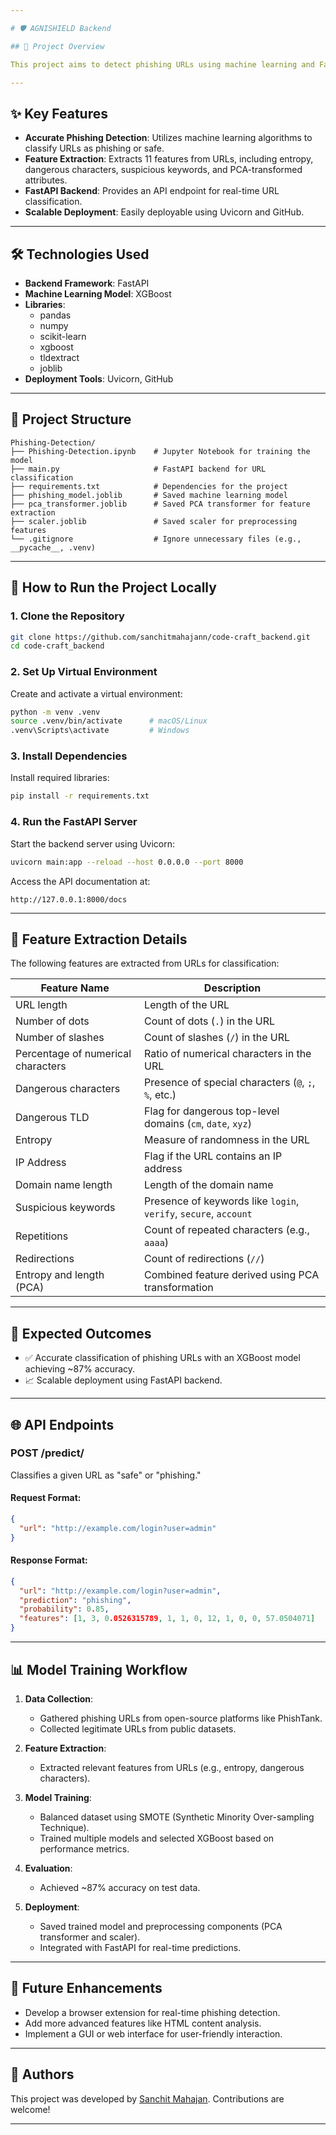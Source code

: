 ```yaml
---

# 🛡️ AGNISHIELD Backend

## 📄 Project Overview

This project aims to detect phishing URLs using machine learning and FastAPI. The system analyzes various features extracted from URLs to classify them as either "safe" or "phishing." It leverages an XGBoost model trained on a balanced dataset of legitimate and phishing URLs, with preprocessing and feature extraction steps implemented in Python.

---
```


## ✨ Key Features

- **Accurate Phishing Detection**: Utilizes machine learning algorithms to classify URLs as phishing or safe.
- **Feature Extraction**: Extracts 11 features from URLs, including entropy, dangerous characters, suspicious keywords, and PCA-transformed attributes.
- **FastAPI Backend**: Provides an API endpoint for real-time URL classification.
- **Scalable Deployment**: Easily deployable using Uvicorn and GitHub.

---

## 🛠️ Technologies Used

- **Backend Framework**: FastAPI
- **Machine Learning Model**: XGBoost
- **Libraries**:
  - pandas
  - numpy
  - scikit-learn
  - xgboost
  - tldextract
  - joblib
- **Deployment Tools**: Uvicorn, GitHub

---

## 📂 Project Structure

```
Phishing-Detection/
├── Phishing-Detection.ipynb    # Jupyter Notebook for training the model
├── main.py                     # FastAPI backend for URL classification
├── requirements.txt            # Dependencies for the project
├── phishing_model.joblib       # Saved machine learning model
├── pca_transformer.joblib      # Saved PCA transformer for feature extraction
├── scaler.joblib               # Saved scaler for preprocessing features
└── .gitignore                  # Ignore unnecessary files (e.g., __pycache__, .venv)
```

---

## 🚀 How to Run the Project Locally

### **1. Clone the Repository**
```bash
git clone https://github.com/sanchitmahajann/code-craft_backend.git
cd code-craft_backend
```

### **2. Set Up Virtual Environment**
Create and activate a virtual environment:
```bash
python -m venv .venv
source .venv/bin/activate      # macOS/Linux
.venv\Scripts\activate         # Windows
```

### **3. Install Dependencies**
Install required libraries:
```bash
pip install -r requirements.txt
```

### **4. Run the FastAPI Server**
Start the backend server using Uvicorn:
```bash
uvicorn main:app --reload --host 0.0.0.0 --port 8000
```

Access the API documentation at:
```
http://127.0.0.1:8000/docs
```

---

## 📝 Feature Extraction Details

The following features are extracted from URLs for classification:

| Feature Name                | Description                                                                 |
|-----------------------------|-----------------------------------------------------------------------------|
| URL length                  | Length of the URL                                                          |
| Number of dots              | Count of dots (`.`) in the URL                                              |
| Number of slashes           | Count of slashes (`/`) in the URL                                           |
| Percentage of numerical characters | Ratio of numerical characters in the URL                                |
| Dangerous characters        | Presence of special characters (`@`, `;`, `%`, etc.)                       |
| Dangerous TLD               | Flag for dangerous top-level domains (`cm`, `date`, `xyz`)                 |
| Entropy                     | Measure of randomness in the URL                                            |
| IP Address                  | Flag if the URL contains an IP address                                      |
| Domain name length          | Length of the domain name                                                  |
| Suspicious keywords         | Presence of keywords like `login`, `verify`, `secure`, `account`           |
| Repetitions                 | Count of repeated characters (e.g., `aaaa`)                                |
| Redirections                | Count of redirections (`//`)                                               |
| Entropy and length (PCA)    | Combined feature derived using PCA transformation                          |

---

## 🎯 Expected Outcomes

- ✅ Accurate classification of phishing URLs with an XGBoost model achieving ~87% accuracy.
- 📈 Scalable deployment using FastAPI backend.

---

## 🌐 API Endpoints

### **POST /predict/**
Classifies a given URL as "safe" or "phishing."

#### Request Format:
```json
{
  "url": "http://example.com/login?user=admin"
}
```

#### Response Format:
```json
{
  "url": "http://example.com/login?user=admin",
  "prediction": "phishing",
  "probability": 0.85,
  "features": [1, 3, 0.0526315789, 1, 1, 0, 12, 1, 0, 0, 57.0504071]
}
```

---

## 📊 Model Training Workflow

1. **Data Collection**:
   - Gathered phishing URLs from open-source platforms like PhishTank.
   - Collected legitimate URLs from public datasets.

2. **Feature Extraction**:
   - Extracted relevant features from URLs (e.g., entropy, dangerous characters).

3. **Model Training**:
   - Balanced dataset using SMOTE (Synthetic Minority Over-sampling Technique).
   - Trained multiple models and selected XGBoost based on performance metrics.

4. **Evaluation**:
   - Achieved ~87% accuracy on test data.

5. **Deployment**:
   - Saved trained model and preprocessing components (PCA transformer and scaler).
   - Integrated with FastAPI for real-time predictions.

---

## 🔧 Future Enhancements

- Develop a browser extension for real-time phishing detection.
- Add more advanced features like HTML content analysis.
- Implement a GUI or web interface for user-friendly interaction.

---

## 👥 Authors

This project was developed by [Sanchit Mahajan](https://github.com/sanchitmahajann). Contributions are welcome!

---
